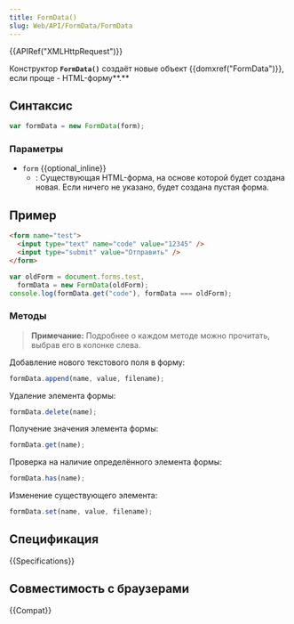 ```yaml
---
title: FormData()
slug: Web/API/FormData/FormData
---
```


{{APIRef("XMLHttpRequest")}}

Конструктор **`FormData()`** создаёт новые объект {{domxref("FormData")}}, если проще - HTML-форму**.**

## Синтаксис

```js
var formData = new FormData(form);
```

### Параметры

- `form` {{optional_inline}}
  - : Существующая HTML-форма, на основе которой будет создана новая. Если ничего не указано, будет создана пустая форма.

## Пример

```html
<form name="test">
  <input type="text" name="code" value="12345" />
  <input type="submit" value="Отправить" />
</form>
```

```js
var oldForm = document.forms.test,
  formData = new FormData(oldForm);
console.log(formData.get("code"), formData === oldForm);
```

### Методы

> **Примечание:** Подробнее о каждом методе можно прочитать, выбрав его в колонке слева.

Добавление нового текстового поля в форму:

```js
formData.append(name, value, filename);
```

Удаление элемента формы:

```js
formData.delete(name);
```

Получение значения элемента формы:

```js
formData.get(name);
```

Проверка на наличие определённого элемента формы:

```js
formData.has(name);
```

Изменение существующего элемента:

```js
formData.set(name, value, filename);
```

## Спецификация

{{Specifications}}

## Совместимость с браузерами

{{Compat}}

